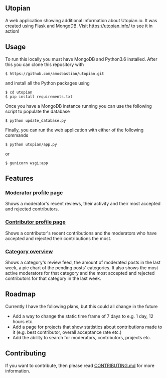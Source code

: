 Utopian
-------

A web application showing additional information about Utopian.io. It was created using Flask and MongoDB. Visit https://utopian.info/ to see it in action!

Usage
-----

To run this locally you must have MongoDB and Python3.6 installed. After this you can clone this repository with

```
$ https://github.com/amosbastian/utopian.git
```

and install all the Python packages using

```
$ cd utopian
$ pip install requirements.txt
```

Once you have a MongoDB instance running you can use the following script to populate the database

```
$ python update_database.py
```

Finally, you can run the web application with either of the following commands

```
$ python utopian/app.py
```

or 

```
$ gunicorn wsgi:app
```

Features
--------

### [Moderator profile page](https://utopian.info/contributor/amosbastian)
Shows a moderator's recent reviews, their activity and their most accepted and rejected contributors.
### [Contributor profile page](https://utopian.info/moderator/amosbastian)
Shows a contributor's recent contributions and the moderators who have accepted and rejected their contributions the most.
### [Category overview](https://utopian.rocks/category/all)
Shows a category's review feed, the amount of moderated posts in the last week, a pie chart of the pending posts' categories. It also shows the most active moderators for that category and the most accepted and rejected contributors for that category in the last week.

Roadmap
-------

Currently I have the following plans, but this could all change in the future

* Add a way to change the static time frame of 7 days to e.g. 1 day, 12 hours etc.
* Add a page for projects that show statistics about contributions made to it (e.g. best contributor, overall acceptance rate etc.)
* Add the ability to search for moderators, contributors, projects etc.

Contributing
------------

If you want to contribute, then please read [CONTRIBUTING.md](https://github.com/amosbastian/utopian/blob/master/CONTRIBUTING.md) for more information.
